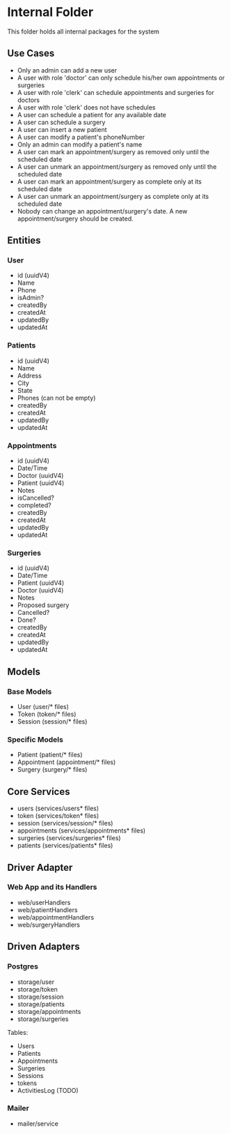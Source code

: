# Internal Folder

This folder holds all internal packages for the system

## Use Cases

- Only an admin can add a new user
- A user with role 'doctor' can only schedule his/her own appointments or surgeries
- A user with role 'clerk' can schedule appointments and surgeries for doctors
- A user with role 'clerk' does not have schedules
- A user can schedule a patient for any available date
- A user can schedule a surgery
- A user can insert a new patient
- A user can modify a patient's phoneNumber
- Only an admin can modify a patient's name
- A user can mark an appointment/surgery as removed only until the scheduled date
- A user can unmark an appointment/surgery as removed only until the scheduled date
- A user can mark an appointment/surgery as complete only at its scheduled date
- A user can unmark an appointment/surgery as complete only at its scheduled date
- Nobody can change an appointment/surgery's date. A new appointment/surgery
  should be created.

## Entities

### User

- id (uuidV4)
- Name
- Phone
- isAdmin?
- createdBy
- createdAt
- updatedBy
- updatedAt

### Patients

- id (uuidV4)
- Name
- Address
- City
- State
- Phones (can not be empty)
- createdBy
- createdAt
- updatedBy
- updatedAt

### Appointments

- id (uuidV4)
- Date/Time
- Doctor (uuidV4)
- Patient (uuidV4)
- Notes
- isCancelled?
- completed?
- createdBy
- createdAt
- updatedBy
- updatedAt

### Surgeries

- id (uuidV4)
- Date/Time
- Patient (uuidV4)
- Doctor (uuidV4)
- Notes
- Proposed surgery
- Cancelled?
- Done?
- createdBy
- createdAt
- updatedBy
- updatedAt

## Models

### Base Models

- User (user/* files)
- Token (token/* files)
- Session (session/* files)

### Specific Models

- Patient (patient/* files)
- Appointment (appointment/* files)
- Surgery (surgery/* files)

## Core Services

- users (services/users* files)
- token (services/token* files)
- session (services/session/* files)
- appointments (services/appointments* files)
- surgeries (services/surgeries* files)
- patients (services/patients* files)

## Driver Adapter

### Web App and its Handlers

- web/userHandlers
- web/patientHandlers
- web/appointmentHandlers
- web/surgeryHandlers

## Driven Adapters

### Postgres

- storage/user
- storage/token
- storage/session
- storage/patients
- storage/appointments
- storage/surgeries

Tables:

- Users
- Patients
- Appointments
- Surgeries
- Sessions
- tokens
- ActivitiesLog (TODO)

### Mailer

- mailer/service


